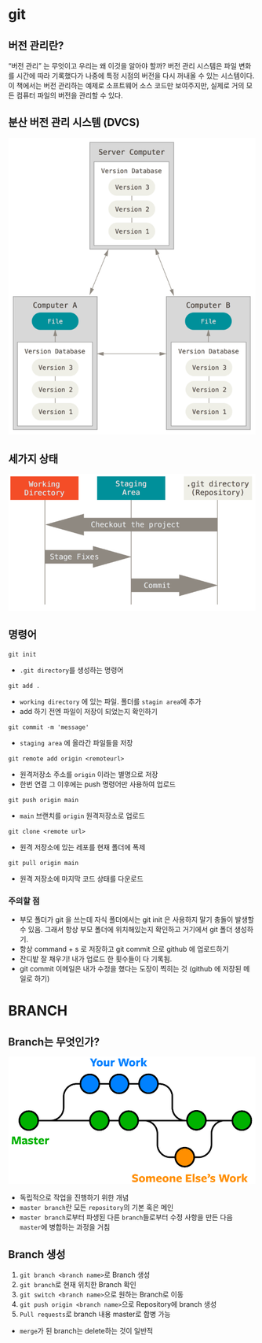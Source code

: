 # git

##  버전 관리란?
“버전 관리” 는 무엇이고 우리는 왜 이것을 알아야 할까? 버전 관리 시스템은 파일 변화를 시간에 따라 기록했다가 나중에 특정 시점의 버전을 다시 꺼내올 수 있는 시스템이다. 이 책에서는 버전 관리하는 예제로 소프트웨어 소스 코드만 보여주지만, 실제로 거의 모든 컴퓨터 파일의 버전을 관리할 수 있다.

## 분산 버전 관리 시스템 (DVCS)

![DVCS](./assets/distributed.png)


## 세가지 상태

![areas](./assets/areas.png)

## 명령어 

```shell 
git init 
```

- `.git directory`를 생성하는 명령어

```shell
git add .
```

- `working directory` 에 있는 파일. 폴더를 `stagin area`에 추가
- add 하기 전엔 파일이 저장이 되었는지 확인하기

```shell
git commit -m 'message'
```

- `staging area` 에 올라간 파일들을 저장

```shell
git remote add origin <remoteurl>
```
- 원격저장소 주소를 `origin` 이라는 별명으로 저장
- 한번 연결 그 이후에는 push 명령어만 사용하여 업로드

```shell
git push origin main 
```

- `main` 브랜치를 `origin` 원격저장소로 업로드 


```shell
git clone <remote url>
```
- 원격 저장소에 있는 레포를 현재 폴더에 폭제 

```shell
git pull origin main
```
- 원격 저장소에 마지막 코드 상태를 다운로드 


### 주의할 점

- 부모 폴더가 git 을 쓰는데 자식 폴더에서는 git init 은 사용하지 말기 충돌이 발생할 수 있음. 그래서 항상 부모 폴더에 위치해있는지 확인하고 거기에서 git 폴더 생성하기. 
- 항상 command + s 로 저장하고 git commit 으로 github 에 업로드하기
- 잔디밭 잘 채우기! 내가 업로드 한 횟수들이 다 기록됨.
- git commit 이메일은 내가 수정을 했다는 도장이 찍히는 것 (github 에 저장된 메일로 하기)      



# BRANCH

## Branch는 무엇인가?

![branch](./assets/branch.png)
- 독립적으로 작업을 진행하기 위한 개념
- `master branch`란 모든 `repository`의 기본 혹은 메인
- `master branch`로부터 파생된 다른 `branch`들로부터 수정 사항을 만든 다음 `master`에 병합하는 과정을 거침

## Branch 생성
1. `git branch <branch name>`로 Branch 생성
2. `git branch`로 현재 위치한 Branch 확인
3. `git switch <branch name>`으로 원하는 Branch로 이동
4. `git push origin <branch name>`으로 Repository에 branch 생성 
5. `Pull requests`로 branch 내용 master로 합병 가능

- `merge`가 된 branch는  delete하는 것이 일반적


